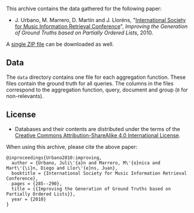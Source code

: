 This archive contains the data gathered for the following paper:

 * J. Urbano, M. Marrero, D. Martín and J. Lloréns, "[International Society for Music Information Retrieval Conference](http://julian-urbano.info/wp-content/uploads/010-improving-generation-ground-truths-based-partially-ordered-lists.pdf)", *Improving the Generation of Ground Truths based on Partially Ordered Lists*, 2010.

A [single ZIP file](https://github.com/julian-urbano/ismir2012-improving/archive/master.zip) can be downloaded as well.

## Data

The `data` directory contains one file for each aggregation function. These files contain the ground truth for all queries. The columns in the files correspond to the aggregation function, query, document and group (`0` for non-relevants). 

## License

 * Databases and their contents are distributed under the terms of the [Creative Commons Attribution-ShareAlike 4.0 International License](http://creativecommons.org/licenses/by-sa/4.0/).

When using this archive, please cite the above paper:

    @inproceedings{Urbano2010:improving,
      author = {Urbano, Juli\'{a}n and Marrero, M\'{o}nica and Mart\'{\i}n, Diego and Llor\'{e}ns, Juan},
      booktitle = {International Society for Music Information Retrieval Conference},
      pages = {285--290},
      title = {{Improving the Generation of Ground Truths based on Partially Ordered Lists}},
      year = {2010}
    }
